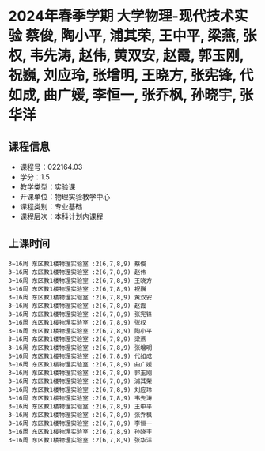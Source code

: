 # 2024年春季学期 大学物理-现代技术实验 蔡俊, 陶小平, 浦其荣, 王中平, 梁燕, 张权, 韦先涛, 赵伟, 黄双安, 赵霞, 郭玉刚, 祝巍, 刘应玲, 张增明, 王晓方, 张宪锋, 代如成, 曲广媛, 李恒一, 张乔枫, 孙晓宇, 张华洋






## 课程信息

- 课程号：022164.03
- 学分：1.5
- 教学类型：实验课
- 开课单位：物理实验教学中心
- 课程类别：专业基础
- 课程层次：本科计划内课程

## 上课时间

```
3~16周 东区教1楼物理实验室 :2(6,7,8,9) 蔡俊
3~16周 东区教1楼物理实验室 :2(6,7,8,9) 赵伟
3~16周 东区教1楼物理实验室 :2(6,7,8,9) 王晓方
3~16周 东区教1楼物理实验室 :2(6,7,8,9) 祝巍
3~16周 东区教1楼物理实验室 :2(6,7,8,9) 黄双安
3~16周 东区教1楼物理实验室 :2(6,7,8,9) 赵霞
3~16周 东区教1楼物理实验室 :2(6,7,8,9) 张宪锋
3~16周 东区教1楼物理实验室 :2(6,7,8,9) 张权
3~16周 东区教1楼物理实验室 :2(6,7,8,9) 陶小平
3~16周 东区教1楼物理实验室 :2(6,7,8,9) 梁燕
3~16周 东区教1楼物理实验室 :2(6,7,8,9) 张增明
3~16周 东区教1楼物理实验室 :2(6,7,8,9) 代如成
3~16周 东区教1楼物理实验室 :2(6,7,8,9) 曲广媛
3~16周 东区教1楼物理实验室 :2(6,7,8,9) 郭玉刚
3~16周 东区教1楼物理实验室 :2(6,7,8,9) 浦其荣
3~16周 东区教1楼物理实验室 :2(6,7,8,9) 刘应玲
3~16周 东区教1楼物理实验室 :2(6,7,8,9) 韦先涛
3~16周 东区教1楼物理实验室 :2(6,7,8,9) 王中平
3~16周 东区教1楼物理实验室 :2(6,7,8,9) 张乔枫
3~16周 东区教1楼物理实验室 :2(6,7,8,9) 李恒一
3~16周 东区教1楼物理实验室 :2(6,7,8,9) 孙晓宇
3~16周 东区教1楼物理实验室 :2(6,7,8,9) 张华洋
```

